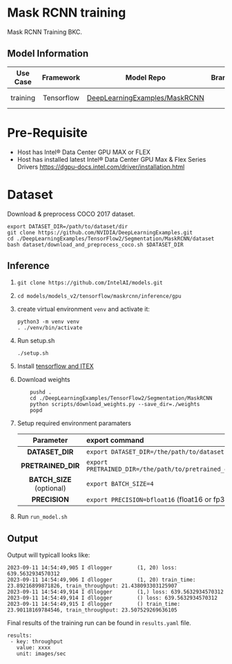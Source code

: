 # Mask RCNN training

Mask RCNN Training BKC.

## Model Information

| **Use Case** | **Framework** | **Model Repo** | **Branch/Commit/Tag** | **Weight** | **Optional Patch** |
| :---: | :---: | :---: | :---: | :---: | :---: |
|   training   |  Tensorflow   | [DeepLearningExamples/MaskRCNN](https://github.com/NVIDIA/DeepLearningExamples/tree/master/TensorFlow2/Segmentation/MaskRCNN) |        master         | See Section [Prerequisites](#weight) | [EnableInference.patch](#inference patch) |

# Pre-Requisite
* Host has Intel® Data Center GPU MAX or FLEX
* Host has installed latest Intel® Data Center GPU Max & Flex Series Drivers https://dgpu-docs.intel.com/driver/installation.html

# Dataset 
Download & preprocess COCO 2017 dataset. 
```
export DATASET_DIR=/path/to/dataset/dir
git clone https://github.com/NVIDIA/DeepLearningExamples.git
cd ./DeepLearningExamples/TensorFlow2/Segmentation/MaskRCNN/dataset
bash dataset/download_and_preprocess_coco.sh $DATASET_DIR
```

## Inference
1. `git clone https://github.com/IntelAI/models.git`
2. `cd models/models_v2/tensorflow/maskrcnn/inference/gpu`
3. create virtual environment `venv` and activate it:
    ```
    python3 -m venv venv
    . ./venv/bin/activate
    ```
4. Run setup.sh
    ```
    ./setup.sh
    ```
5. Install [tensorflow and ITEX](https://pypi.org/project/intel-extension-for-tensorflow/)
6. Download weights
    ```
        pushd .
        cd ./DeepLearningExamples/TensorFlow2/Segmentation/MaskRCNN
        python scripts/download_weights.py --save_dir=./weights
        popd 
    ```
5. Setup required environment paramaters

    |   **Parameter**    | **export command**                                    |
    | :---: | :--- |
    |  **DATASET_DIR**   | `export DATASET_DIR=/the/path/to/dataset`             |
    |   **PRETRAINED_DIR**   | `export PRETRAINED_DIR=/the/path/to/pretrained_dir`           |
    |   **BATCH_SIZE** (optional)   | `export BATCH_SIZE=4`           |
    |   **PRECISION**   | `export PRECISION=bfloat16` (float16 or fp32)           |
6. Run `run_model.sh`

## Output

Output will typicall looks like:
```
2023-09-11 14:54:49,905 I dllogger        (1, 20) loss: 639.5632934570312
2023-09-11 14:54:49,906 I dllogger        (1, 20) train_time: 23.89216899871826, train_throughput: 21.438093303125907
2023-09-11 14:54:49,914 I dllogger        (1,) loss: 639.5632934570312
2023-09-11 14:54:49,914 I dllogger        () loss: 639.5632934570312
2023-09-11 14:54:49,915 I dllogger        () train_time: 23.90118169784546, train_throughput: 23.507529269636105
```

Final results of the training run can be found in `results.yaml` file.
```
results:
 - key: throughput
   value: xxxx
   unit: images/sec
```
